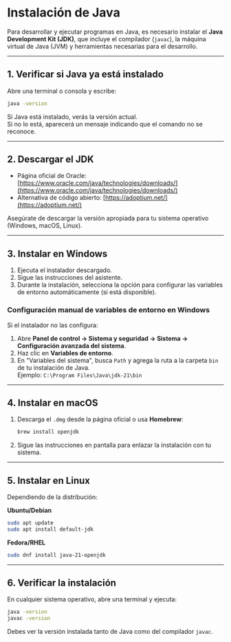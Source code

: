 # Instalación de Java

Para desarrollar y ejecutar programas en Java, es necesario instalar el **Java Development Kit (JDK)**, que incluye el compilador (`javac`), la máquina virtual de Java (JVM) y herramientas necesarias para el desarrollo.

---

## 1. Verificar si Java ya está instalado

Abre una terminal o consola y escribe:

```bash
java -version
```

Si Java está instalado, verás la versión actual.  
Si no lo está, aparecerá un mensaje indicando que el comando no se reconoce.

---

## 2. Descargar el JDK

- Página oficial de Oracle: [https://www.oracle.com/java/technologies/downloads/](https://www.oracle.com/java/technologies/downloads/)  
- Alternativa de código abierto: [https://adoptium.net/](https://adoptium.net/)  

Asegúrate de descargar la versión apropiada para tu sistema operativo (Windows, macOS, Linux).

---

## 3. Instalar en Windows

1. Ejecuta el instalador descargado.
2. Sigue las instrucciones del asistente.
3. Durante la instalación, selecciona la opción para configurar las variables de entorno automáticamente (si está disponible).

### Configuración manual de variables de entorno en Windows
Si el instalador no las configura:
1. Abre **Panel de control → Sistema y seguridad → Sistema → Configuración avanzada del sistema**.
2. Haz clic en **Variables de entorno**.
3. En "Variables del sistema", busca `Path` y agrega la ruta a la carpeta `bin` de tu instalación de Java.  
   Ejemplo: `C:\Program Files\Java\jdk-21\bin`

---

## 4. Instalar en macOS

1. Descarga el `.dmg` desde la página oficial o usa **Homebrew**:
   ```bash
   brew install openjdk
   ```
2. Sigue las instrucciones en pantalla para enlazar la instalación con tu sistema.

---

## 5. Instalar en Linux

Dependiendo de la distribución:

**Ubuntu/Debian**
```bash
sudo apt update
sudo apt install default-jdk
```

**Fedora/RHEL**
```bash
sudo dnf install java-21-openjdk
```

---

## 6. Verificar la instalación

En cualquier sistema operativo, abre una terminal y ejecuta:

```bash
java -version
javac -version
```

Debes ver la versión instalada tanto de Java como del compilador `javac`.



